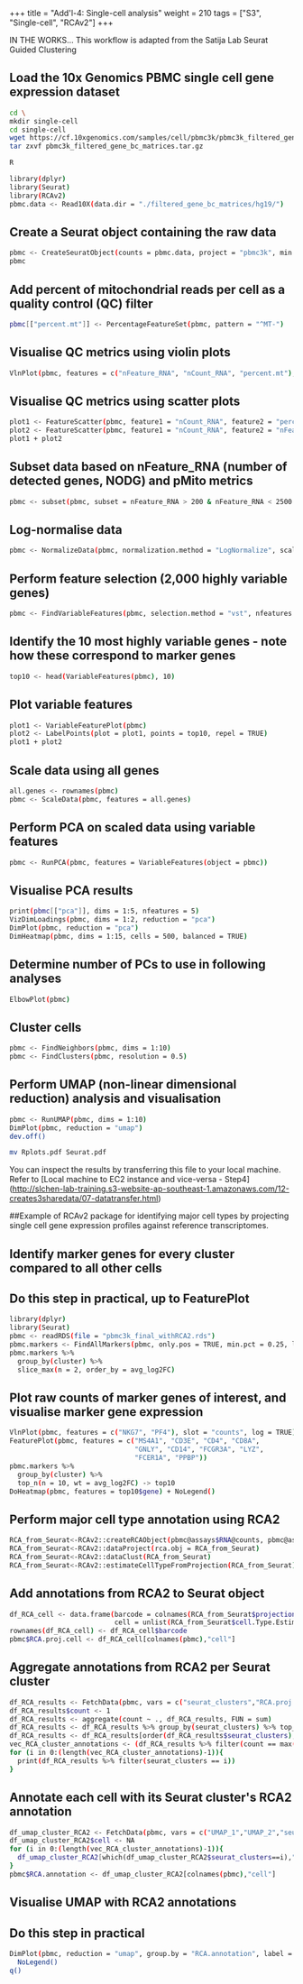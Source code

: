 +++
title = "Add'l-4: Single-cell analysis"
weight = 210
tags = ["S3", "Single-cell", "RCAv2"]
+++

IN THE WORKS...
This workflow is adapted from the Satija Lab Seurat Guided Clustering

## Load the 10x Genomics PBMC single cell gene expression dataset

```bash
cd \
mkdir single-cell
cd single-cell
wget https://cf.10xgenomics.com/samples/cell/pbmc3k/pbmc3k_filtered_gene_bc_matrices.tar.gz
tar zxvf pbmc3k_filtered_gene_bc_matrices.tar.gz
```

```bash
R

library(dplyr)
library(Seurat)
library(RCAv2)
pbmc.data <- Read10X(data.dir = "./filtered_gene_bc_matrices/hg19/")
```

## Create a Seurat object containing the raw data

```bash
pbmc <- CreateSeuratObject(counts = pbmc.data, project = "pbmc3k", min.cells = 3, min.features = 200)
pbmc

```

## Add percent of mitochondrial reads per cell as a quality control (QC) filter
```bash
pbmc[["percent.mt"]] <- PercentageFeatureSet(pbmc, pattern = "^MT-")
```
## Visualise QC metrics using violin plots

```bash
VlnPlot(pbmc, features = c("nFeature_RNA", "nCount_RNA", "percent.mt"), ncol = 3)
```

## Visualise QC metrics using scatter plots
```bash
plot1 <- FeatureScatter(pbmc, feature1 = "nCount_RNA", feature2 = "percent.mt")
plot2 <- FeatureScatter(pbmc, feature1 = "nCount_RNA", feature2 = "nFeature_RNA")
plot1 + plot2
```

## Subset data based on nFeature_RNA (number of detected genes, NODG) and pMito metrics
```bash
pbmc <- subset(pbmc, subset = nFeature_RNA > 200 & nFeature_RNA < 2500 & percent.mt < 5)
```

## Log-normalise data
```bash
pbmc <- NormalizeData(pbmc, normalization.method = "LogNormalize", scale.factor = 10000)
```

## Perform feature selection (2,000 highly variable genes)
```bash
pbmc <- FindVariableFeatures(pbmc, selection.method = "vst", nfeatures = 2000)
```

## Identify the 10 most highly variable genes - note how these correspond to marker genes
```bash
top10 <- head(VariableFeatures(pbmc), 10)
```

## Plot variable features
```bash
plot1 <- VariableFeaturePlot(pbmc)
plot2 <- LabelPoints(plot = plot1, points = top10, repel = TRUE)
plot1 + plot2
```

## Scale data using all genes
```bash
all.genes <- rownames(pbmc)
pbmc <- ScaleData(pbmc, features = all.genes)
```

## Perform PCA on scaled data using variable features
```bash
pbmc <- RunPCA(pbmc, features = VariableFeatures(object = pbmc))
```

## Visualise PCA results
```bash
print(pbmc[["pca"]], dims = 1:5, nfeatures = 5)
VizDimLoadings(pbmc, dims = 1:2, reduction = "pca")
DimPlot(pbmc, reduction = "pca")
DimHeatmap(pbmc, dims = 1:15, cells = 500, balanced = TRUE)
```

## Determine number of PCs to use in following analyses
```bash
ElbowPlot(pbmc)
```

## Cluster cells
```bash
pbmc <- FindNeighbors(pbmc, dims = 1:10)
pbmc <- FindClusters(pbmc, resolution = 0.5)
```

## Perform UMAP (non-linear dimensional reduction) analysis and visualisation
```bash
pbmc <- RunUMAP(pbmc, dims = 1:10)
DimPlot(pbmc, reduction = "umap")
dev.off()
```
```bash
mv Rplots.pdf Seurat.pdf
```
You can inspect the results by transferring this file to your local machine. Refer to [Local machine to EC2 instance and vice-versa - Step4] (http://slchen-lab-training.s3-website-ap-southeast-1.amazonaws.com/12-creates3sharedata/07-datatransfer.html)


##Example of RCAv2 package for identifying major cell types by projecting single cell gene expression profiles against reference transcriptomes.


## Identify marker genes for every cluster compared to all other cells
## Do this step in practical, up to FeaturePlot ###
```bash
library(dplyr)
library(Seurat)
pbmc <- readRDS(file = "pbmc3k_final_withRCA2.rds")
pbmc.markers <- FindAllMarkers(pbmc, only.pos = TRUE, min.pct = 0.25, logfc.threshold = 0.25)
pbmc.markers %>%
  group_by(cluster) %>%
  slice_max(n = 2, order_by = avg_log2FC)
```

## Plot raw counts of marker genes of interest, and visualise marker gene expression
```bash
VlnPlot(pbmc, features = c("NKG7", "PF4"), slot = "counts", log = TRUE)
FeaturePlot(pbmc, features = c("MS4A1", "CD3E", "CD4", "CD8A",
                               "GNLY", "CD14", "FCGR3A", "LYZ", 
                               "FCER1A", "PPBP"))
pbmc.markers %>%
  group_by(cluster) %>%
  top_n(n = 10, wt = avg_log2FC) -> top10
DoHeatmap(pbmc, features = top10$gene) + NoLegend()
```

## Perform major cell type annotation using RCA2
```bash
RCA_from_Seurat<-RCAv2::createRCAObject(pbmc@assays$RNA@counts, pbmc@assays$RNA@data)
RCA_from_Seurat<-RCAv2::dataProject(rca.obj = RCA_from_Seurat)
RCA_from_Seurat<-RCAv2::dataClust(RCA_from_Seurat)
RCA_from_Seurat<-RCAv2::estimateCellTypeFromProjection(RCA_from_Seurat)
```

## Add annotations from RCA2 to Seurat object
```bash
df_RCA_cell <- data.frame(barcode = colnames(RCA_from_Seurat$projection.data),
                          cell = unlist(RCA_from_Seurat$cell.Type.Estimate))
rownames(df_RCA_cell) <- df_RCA_cell$barcode
pbmc$RCA.proj.cell <- df_RCA_cell[colnames(pbmc),"cell"]
```

## Aggregate annotations from RCA2 per Seurat cluster
```bash
df_RCA_results <- FetchData(pbmc, vars = c("seurat_clusters","RCA.proj.cell"))
df_RCA_results$count <- 1
df_RCA_results <- aggregate(count ~ ., df_RCA_results, FUN = sum)
df_RCA_results <- df_RCA_results %>% group_by(seurat_clusters) %>% top_n(n = 5, wt = count)
df_RCA_results <- df_RCA_results[order(df_RCA_results$seurat_clusters),]
vec_RCA_cluster_annotations <- (df_RCA_results %>% filter(count == max(count)))$RCA.proj.cell
for (i in 0:(length(vec_RCA_cluster_annotations)-1)){
  print(df_RCA_results %>% filter(seurat_clusters == i))
}
```

## Annotate each cell with its Seurat cluster's RCA2 annotation
```bash
df_umap_cluster_RCA2 <- FetchData(pbmc, vars = c("UMAP_1","UMAP_2","seurat_clusters"))
df_umap_cluster_RCA2$cell <- NA
for (i in 0:(length(vec_RCA_cluster_annotations)-1)){
  df_umap_cluster_RCA2[which(df_umap_cluster_RCA2$seurat_clusters==i),"cell"] <- vec_RCA_cluster_annotations[i+1]
}
pbmc$RCA.annotation <- df_umap_cluster_RCA2[colnames(pbmc),"cell"]
```

## Visualise UMAP with RCA2 annotations
## Do this step in practical ###
```bash
DimPlot(pbmc, reduction = "umap", group.by = "RCA.annotation", label = TRUE, label.size = 5)+
  NoLegend()
q()
```
